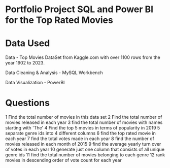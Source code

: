 # Portfolio Project SQL and Power BI for the Top Rated Movies
# Data Used
Data - Top Movies DataSet from Kaggle.com with over 1100 rows from the year 1902 to 2023.

Data Cleaning & Analysis - MySQL Workbench

Data Visualization - PowerBI 

# Questions

1 Find the total number of movies in this data set
2 Find the total number of movies released in each year
3 find the total number of movies with names starting with 'The'
4 Find the top 5 movies in terms of popularity in 2019
5 separate genre ids into 4 different columns
6 find the top rated movie in each year
7 find the total votes made in each year
8 find the number of movies released in each month of 2015
9 find the average yearly turn over of votes in each year
10 generate just one column that consists of all unique genre ids
11 find the total number of movies belonging to each genre
12 rank movies in descending order of vote count for each year  
